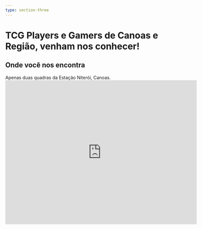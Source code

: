 ```yaml
---
type: section-three
---
```


# TCG Players e Gamers de Canoas e Região, venham nos conhecer!

## Onde você nos encontra

<div class="contato">
    <div>
        <div class="text-map">Apenas duas quadras da Estação Niterói, Canoas.</div>
        <div class="maps">
            <iframe src="https://www.google.com/maps/embed?pb=!1m18!1m12!1m3!1d1051.044727238779!2d-51.175421183752945!3d-29.951559326850315!2m3!1f0!2f0!3f0!3m2!1i1024!2i768!4f13.1!3m3!1m2!1s0x95197084821b705d%3A0x55a7c11c4c16fa43!2sR.%20Ven%C3%A2ncio%20Aires%2C%201163%20-%20Niter%C3%B3i%2C%20Canoas%20-%20RS%2C%2092110-000!5e1!3m2!1sen!2sbr!4v1746663843627!5m2!1sen!2sbr" width="600" height="450" style="border:0;" allowfullscreen="" loading="lazy" referrerpolicy="no-referrer-when-downgrade"></iframe>
        </div>
    </div>
    <div>
        <blockquote class="instagram-media" data-instgrm-permalink=https://www.instagram.com/p/DJW6k00xIv6/?igsh=MXR4ZTQ0OHc0M2tqaw==" data-instgrm-version="14" style="background:#FFF; border:0; margin:1px auto; max-width:540px; width:99%">
        </blockquote>
    </div>
</div>